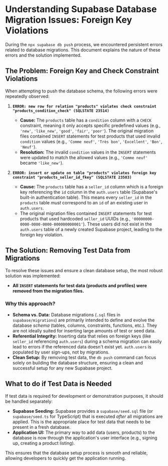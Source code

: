 
# Understanding Supabase Database Migration Issues: Foreign Key Violations

During the `npx supabase db push` process, we encountered persistent errors related to database migrations. This document explains the nature of these errors and the solution implemented.

## The Problem: Foreign Key and Check Constraint Violations

When attempting to push the database schema, the following errors were repeatedly observed:

1.  **`ERROR: new row for relation "products" violates check constraint "products_condition_check" (SQLSTATE 23514)`**
    -   **Cause:** The `products` table has a `condition` column with a `CHECK` constraint, meaning it only accepts specific predefined values (e.g., `'new'`, `'like_new'`, `'good'`, `'fair'`, `'poor'`). The original migration files contained `INSERT` statements for test products that used invalid `condition` values (e.g., `'Comme neuf'`, `'Très bon'`, `'Excellent'`, `'Bon'`, `'Neuf'`).
    -   **Resolution:** The invalid `condition` values in the `INSERT` statements were updated to match the allowed values (e.g., `'Comme neuf'` became `'like_new'`).

2.  **`ERROR: insert or update on table "products" violates foreign key constraint "products_seller_id_fkey" (SQLSTATE 23503)`**
    -   **Cause:** The `products` table has a `seller_id` column which is a foreign key referencing the `id` column in the `auth.users` table (Supabase's built-in authentication table). This means every `seller_id` in the `products` table *must* correspond to an `id` of an existing user in `auth.users`.
    -   The original migration files contained `INSERT` statements for test products that used hardcoded `seller_id` UUIDs (e.g., `'00000000-0000-0000-0000-000000000001'`). These users did not exist in the `auth.users` table of a newly created Supabase project, leading to the foreign key violation.

## The Solution: Removing Test Data from Migrations

To resolve these issues and ensure a clean database setup, the most robust solution was implemented:

-   **All `INSERT` statements for test data (products and profiles) were removed from the migration files.**

### Why this approach?

-   **Schema vs. Data:** Database migrations (`.sql` files in `supabase/migrations`) are primarily intended to define and evolve the database *schema* (tables, columns, constraints, functions, etc.). They are not ideally suited for inserting large amounts of test or seed data.
-   **Referential Integrity:** Inserting data that relies on foreign keys (like `seller_id` referencing `auth.users`) during a schema migration can easily lead to errors if the referenced data doesn't exist yet. `auth.users` is populated by user sign-ups, not by migrations.
-   **Clean Setup:** By removing test data, the `db push` command can focus solely on building the database structure, ensuring a clean and successful setup for any new Supabase project.

## What to do if Test Data is Needed

If test data is required for development or demonstration purposes, it should be handled separately:

-   **Supabase Seeding:** Supabase provides a `supabase/seed.sql` file (or `supabase/seed.ts` for TypeScript) that is executed *after* all migrations are applied. This is the appropriate place for test data that needs to be present in a fresh database.
-   **Application UI:** The primary way to add data (users, products) to the database is now through the application's user interface (e.g., signing up, creating a product listing).

This ensures that the database setup process is smooth and reliable, allowing developers to quickly get the application running.
